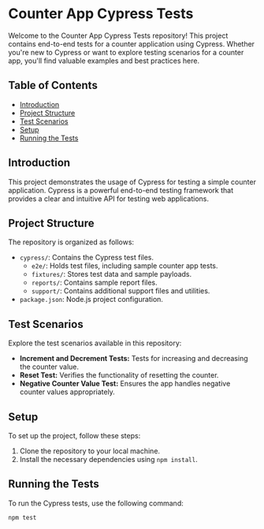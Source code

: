 # Counter App Cypress Tests

Welcome to the Counter App Cypress Tests repository! This project contains end-to-end tests for a counter application using Cypress. Whether you're new to Cypress or want to explore testing scenarios for a counter app, you'll find valuable examples and best practices here.

## Table of Contents

- [Introduction](#introduction)
- [Project Structure](#project-structure)
- [Test Scenarios](#test-scenarios)
- [Setup](#setup)
- [Running the Tests](#running-the-tests)


## Introduction

This project demonstrates the usage of Cypress for testing a simple counter application. Cypress is a powerful end-to-end testing framework that provides a clear and intuitive API for testing web applications.

## Project Structure

The repository is organized as follows:

- `cypress/`: Contains the Cypress test files.
  - `e2e/`: Holds test files, including sample counter app tests.
  - `fixtures/`: Stores test data and sample payloads.
  - `reports/`: Contains sample report files.
  - `support/`: Contains additional support files and utilities.
- `package.json`: Node.js project configuration.

## Test Scenarios

Explore the test scenarios available in this repository:

- **Increment and Decrement Tests:** Tests for increasing and decreasing the counter value.
- **Reset Test:** Verifies the functionality of resetting the counter.
- **Negative Counter Value Test:** Ensures the app handles negative counter values appropriately.

## Setup

To set up the project, follow these steps:

1. Clone the repository to your local machine.
2. Install the necessary dependencies using `npm install`.

## Running the Tests

To run the Cypress tests, use the following command:

```bash
npm test
